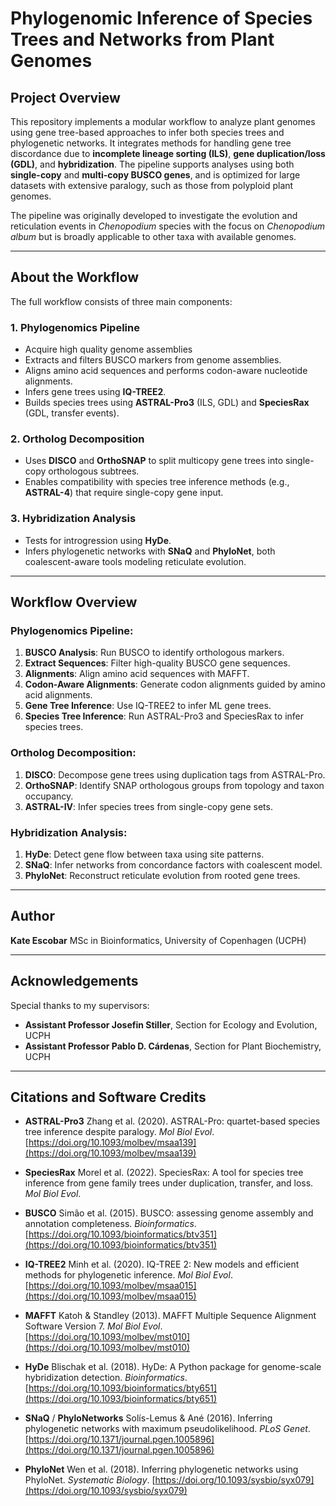# Phylogenomic Inference of Species Trees and Networks from Plant Genomes

## Project Overview

This repository implements a modular workflow to analyze plant genomes using gene tree-based approaches to infer both species trees and phylogenetic networks. It integrates methods for handling gene tree discordance due to **incomplete lineage sorting (ILS)**, **gene duplication/loss (GDL)**, and **hybridization**. The pipeline supports analyses using both **single-copy** and **multi-copy BUSCO genes**, and is optimized for large datasets with extensive paralogy, such as those from polyploid plant genomes.

The pipeline was originally developed to investigate the evolution and reticulation events in *Chenopodium* species with the focus on *Chenopodium album* but is broadly applicable to other taxa with available genomes.

---

## About the Workflow

The full workflow consists of three main components:

### 1. **Phylogenomics Pipeline**

* Acquire high quality genome assemblies
* Extracts and filters BUSCO markers from genome assemblies.
* Aligns amino acid sequences and performs codon-aware nucleotide alignments.
* Infers gene trees using **IQ-TREE2**.
* Builds species trees using **ASTRAL-Pro3** (ILS, GDL) and **SpeciesRax** (GDL, transfer events).

### 2. **Ortholog Decomposition**

* Uses **DISCO** and **OrthoSNAP** to split multicopy gene trees into single-copy orthologous subtrees.
* Enables compatibility with species tree inference methods (e.g., **ASTRAL-4**) that require single-copy gene input.

### 3. **Hybridization Analysis**

* Tests for introgression using **HyDe**.
* Infers phylogenetic networks with **SNaQ** and **PhyloNet**, both coalescent-aware tools modeling reticulate evolution.

---

## Workflow Overview

### Phylogenomics Pipeline:

1. **BUSCO Analysis**: Run BUSCO to identify orthologous markers.
2. **Extract Sequences**: Filter high-quality BUSCO gene sequences.
3. **Alignments**: Align amino acid sequences with MAFFT.
4. **Codon-Aware Alignments**: Generate codon alignments guided by amino acid alignments.
5. **Gene Tree Inference**: Use IQ-TREE2 to infer ML gene trees.
6. **Species Tree Inference**: Run ASTRAL-Pro3 and SpeciesRax to infer species trees.

### Ortholog Decomposition:

1. **DISCO**: Decompose gene trees using duplication tags from ASTRAL-Pro.
2. **OrthoSNAP**: Identify SNAP orthologous groups from topology and taxon occupancy.
3. **ASTRAL-IV**: Infer species trees from single-copy gene sets.

### Hybridization Analysis:

1. **HyDe**: Detect gene flow between taxa using site patterns.
2. **SNaQ**: Infer networks from concordance factors with coalescent model.
3. **PhyloNet**: Reconstruct reticulate evolution from rooted gene trees.

---

## Author

**Kate Escobar**
MSc in Bioinformatics, University of Copenhagen (UCPH)

---

## Acknowledgements

Special thanks to my supervisors:

* **Assistant Professor Josefin Stiller**, Section for Ecology and Evolution, UCPH
* **Assistant Professor Pablo D. Cárdenas**, Section for Plant Biochemistry, UCPH

---

## Citations and Software Credits

* **ASTRAL-Pro3**
  Zhang et al. (2020). ASTRAL-Pro: quartet-based species tree inference despite paralogy. *Mol Biol Evol*. [https://doi.org/10.1093/molbev/msaa139](https://doi.org/10.1093/molbev/msaa139)

* **SpeciesRax**
  Morel et al. (2022). SpeciesRax: A tool for species tree inference from gene family trees under duplication, transfer, and loss. *Mol Biol Evol*.

* **BUSCO**
  Simão et al. (2015). BUSCO: assessing genome assembly and annotation completeness. *Bioinformatics*. [https://doi.org/10.1093/bioinformatics/btv351](https://doi.org/10.1093/bioinformatics/btv351)

* **IQ-TREE2**
  Minh et al. (2020). IQ-TREE 2: New models and efficient methods for phylogenetic inference. *Mol Biol Evol*. [https://doi.org/10.1093/molbev/msaa015](https://doi.org/10.1093/molbev/msaa015)

* **MAFFT**
  Katoh & Standley (2013). MAFFT Multiple Sequence Alignment Software Version 7. *Mol Biol Evol*. [https://doi.org/10.1093/molbev/mst010](https://doi.org/10.1093/molbev/mst010)

* **HyDe**
  Blischak et al. (2018). HyDe: A Python package for genome-scale hybridization detection. *Bioinformatics*. [https://doi.org/10.1093/bioinformatics/bty651](https://doi.org/10.1093/bioinformatics/bty651)

* **SNaQ** / **PhyloNetworks**
  Solís-Lemus & Ané (2016). Inferring phylogenetic networks with maximum pseudolikelihood. *PLoS Genet*. [https://doi.org/10.1371/journal.pgen.1005896](https://doi.org/10.1371/journal.pgen.1005896)

* **PhyloNet**
  Wen et al. (2018). Inferring phylogenetic networks using PhyloNet. *Systematic Biology*. [https://doi.org/10.1093/sysbio/syx079](https://doi.org/10.1093/sysbio/syx079)
